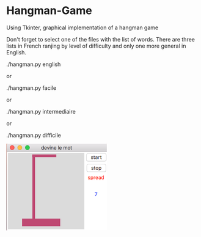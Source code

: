 # Hangman-Game
Using Tkinter, graphical implementation of a hangman game

Don't forget to select one of the files with the list of words. There are three lists in French ranjing by level of difficulty and only one more general in English.

./hangman.py english

or 

./hangman.py facile

or 

./hangman.py intermediaire

or 

./hangman.py difficile

![Exemple](https://raw.githubusercontent.com/solalgaillard/Hangman-Game/master/hangman.png)
